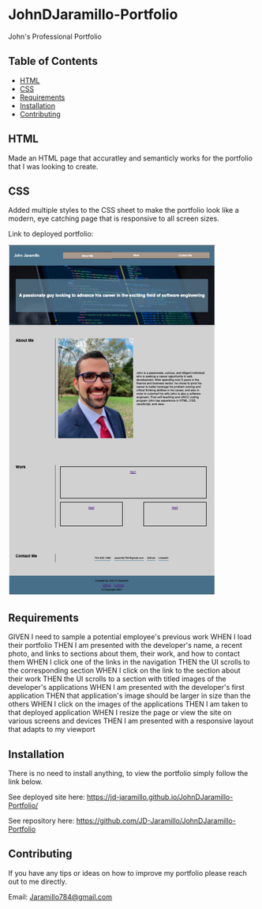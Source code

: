 # JohnDJaramillo-Portfolio
John's Professional Portfolio 

## Table of Contents

* [HTML](#HTML)
* [CSS](#CSS)
* [Requirements](#Requirements)
* [Installation](#Installation)
* [Contributing](#Contributing)

## HTML 
Made an HTML page that accuratley and semanticly works for the portfolio that I was looking to create. 

## CSS 
Added multiple styles to the CSS sheet to make the portfolio look like a modern, eye catching page that is responsive to all screen sizes. 

Link to deployed portfolio:

![JohnDJaramillo-Portfolio](finished-portfolio-screenshot.png)

## Requirements

GIVEN I need to sample a potential employee's previous work
WHEN I load their portfolio
THEN I am presented with the developer's name, a recent photo, and links to sections about them, their work, and how to contact them
WHEN I click one of the links in the navigation
THEN the UI scrolls to the corresponding section
WHEN I click on the link to the section about their work
THEN the UI scrolls to a section with titled images of the developer's applications
WHEN I am presented with the developer's first application
THEN that application's image should be larger in size than the others
WHEN I click on the images of the applications
THEN I am taken to that deployed application
WHEN I resize the page or view the site on various screens and devices
THEN I am presented with a responsive layout that adapts to my viewport


## Installation

There is no need to install anything, to view the portfolio simply follow the link below. 

See deployed site here: https://jd-jaramillo.github.io/JohnDJaramillo-Portfolio/

See repository here: https://github.com/JD-Jaramillo/JohnDJaramillo-Portfolio

## Contributing

If you have any tips or ideas on how to improve my portfolio please reach out to me directly. 

Email: Jaramillo784@gmail.com

